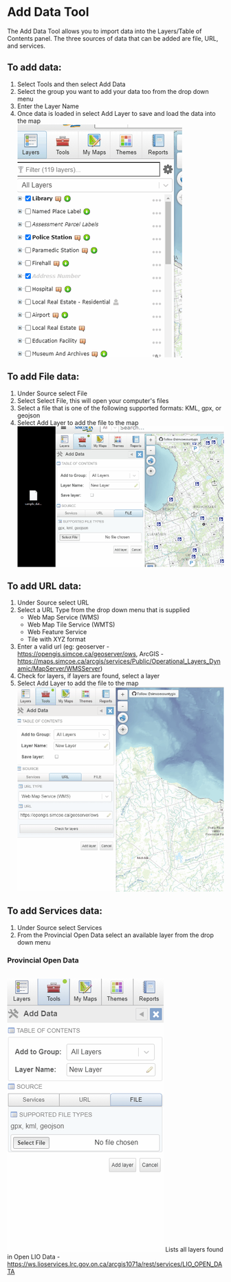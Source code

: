 # Add Data Tool
The Add Data Tool allows you to import data into the Layers/Table of Contents panel. The three sources of data that can be added are file, URL, and services. 

## To add data:
1. Select Tools and then select Add Data
2. Select the group you want to add your data too from the drop down menu
3. Enter the Layer Name 
3. Once data is loaded in select Add Layer to save and load the data into the map 
<br />![navigate to add data](../images/add-data-browse-to.gif "Navigate to Add Data Tool")

## To add File data:
1. Under Source select File
2. Select Select File, this will open your computer's files
3. Select a file that is one of the following supported formats: KML, gpx, or geojson
4. Select Add Layer to add the file to the map
<br />![add file](../images/add-data-add-file.gif "Add File")

## To add URL data:
1. Under Source select URL 
2. Select a URL Type from the drop down menu that is supplied
    - Web Map Service (WMS)
    - Web Map Tile Service (WMTS)
    - Web Feature Service
    - Tile with XYZ format
3. Enter a valid url (eg: geoserver - https://opengis.simcoe.ca/geoserver/ows, ArcGIS - https://maps.simcoe.ca/arcgis/services/Public/Operational_Layers_Dynamic/MapServer/WMSServer)
4. Check for layers, if layers are found, select a layer 
5. Select Add Layer to add the file to the map
<br />![add url](../images/add-data-add-url.gif "Add Url Service")

## To add Services data: 
1. Under Source select Services
2. From the Provincial Open Data select an available layer from the drop down menu 
### Provincial Open Data
<br />![add url](../images/adddataservices.gif "Add Url Service")
Lists all layers found in Open LIO Data - https://ws.lioservices.lrc.gov.on.ca/arcgis1071a/rest/services/LIO_OPEN_DATA